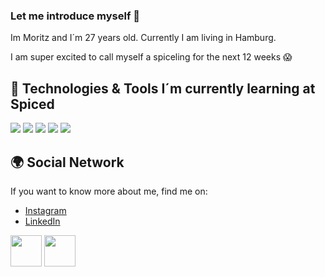

### Let me introduce myself 👋

Im Moritz and I´m 27 years old. Currently I am living in Hamburg.

I am super excited to call myself a spiceling for the next 12 weeks 😱


## 🔧  Technologies & Tools I´m currently learning at Spiced
![](https://img.shields.io/badge/macOS-Linux-informational?style=flat&logo=linux&logoColor=white&color=yellow)
![](https://img.shields.io/badge/Code-JavaScript-informational?style=flat&logo=javascript&logoColor=white&color=yellow)
![](https://img.shields.io/badge/Shell-Bash-informational?style=flat&logo=gnu-bash&logoColor=white&color=yellow)
![](https://img.shields.io/badge/Code-HTML-informational?style=flat&logo=gnu-bash&logoColor=white&color=yellow)
![](https://img.shields.io/badge/Code-CSS-informational?style=flat&logo=gnu-bash&logoColor=white&color=yellow)

## 🌍  Social Network
If you want to know more about me, find me on:

- [Instagram](https://www.instagram.com/moppsch/) 
- [LinkedIn](https://www.linkedin.com/in/moritz-schulenburg-9a853785/)  

<a href="(https://www.instagram.com/moppsch/)"><img src="https://upload.wikimedia.org/wikipedia/commons/5/58/Instagram-Icon.png" height="50"></a> <img src="https://upload.wikimedia.org/wikipedia/commons/c/ca/LinkedIn_logo_initials.png" height="50">
<!--
**MoritzSchulenburg/MoritzSchulenburg** is a ✨ _special_ ✨ repository because its `README.md` (this file) appears on your GitHub profile.

Here are some ideas to get you started:

- 🔭 I’m currently working on ...
- 🌱 I’m currently learning ...
- 👯 I’m looking to collaborate on ...
- 🤔 I’m looking for help with ...
- 💬 Ask me about ...
- 📫 How to reach me: ...
- 😄 Pronouns: ...
- ⚡ Fun fact: ...
-->
